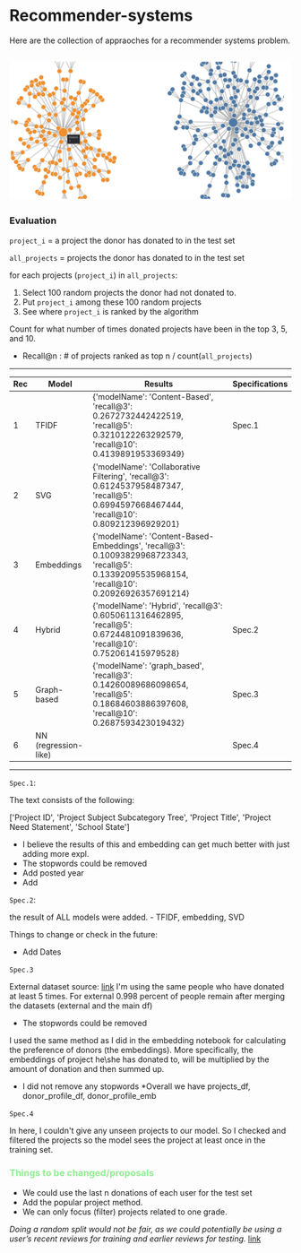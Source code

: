 # Recommender-systems


Here are the collection of appraoches for a recommender systems problem. 

![pic](graph-based-pic.JPG)
---
### Evaluation

`project_i` = a project the donor has donated to in the test set 

`all_projects` = projects the donor has donated to in the test set


for each projects (`project_i`) in `all_projects`:

1. Select 100 random projects the donor had not donated to.
2. Put `project_i` among these 100 random projects
3. See where `project_i` is ranked by the algorithm

Count for what number of times donated projects have been in the top 3, 5, and 10.

* Recall@n : # of projects ranked as top n / count(`all_projects`) 
---

| Rec | Model  | Results | Specifications |
| -- | ------------- | ------------- | ------------- |
| 1 | TFIDF  | {'modelName': 'Content-Based', 'recall@3': 0.2672732442422519, 'recall@5': 0.3210122263292579, 'recall@10': 0.4139891953369349}  | Spec.1 |
| 2 | SVG  | {'modelName': 'Collaborative Filtering', 'recall@3': 0.6124537958487347, 'recall@5': 0.6994597668467444, 'recall@10': 0.809212396929201}  | |
| 3 | Embeddings  | {'modelName': 'Content-Based-Embeddings', 'recall@3': 0.10093829968723343, 'recall@5': 0.13392095535968154, 'recall@10': 0.20926926357691214} | |
| 4 | Hybrid  | {'modelName': 'Hybrid', 'recall@3': 0.6050611316462895, 'recall@5': 0.6724481091839636, 'recall@10': 0.752061415979528} | Spec.2 |
| 5 | Graph-based  | {'modelName': 'graph_based', 'recall@3': 0.14260089686098654, 'recall@5': 0.18684603886397608, 'recall@10': 0.2687593423019432} | Spec.3 |
| 6 | NN (regression-like)  |  | Spec.4 |

---

`Spec.1`: 

The text consists of the following:

['Project ID', 'Project Subject Subcategory Tree', 'Project Title', 'Project Need Statement', 'School State']

* I believe the results of this and embedding can get much better with just adding more expl.
* The stopwords could be removed
* Add posted year
* Add <SEP>

`Spec.2`:

the result of ALL models were added. - TFIDF, embedding, SVD


Things to change or check in the future:
* Add Dates


`Spec.3`

External dataset source: [link](https://www.unitedstateszipcodes.org/zip-code-database/)
I'm using the same people who have donated at least 5 times.
For external 0.998 percent of people remain after merging the datasets (external and the main df)

* The stopwords could be removed

I used the same method as I did in the embedding notebook for calculating the preference of donors (the embeddings). More specifically, the embeddings of project he\she has donated to, will be multiplied by the amount of donation and then summed up.

* I did not remove any stopwords
*Overall we have projects_df, donor_profile_df, donor_profile_emb

`Spec.4`

In here, I couldn't give any unseen projects to our model. So I checked and filtered the projects so the model sees the project at least once in the training set. 

### <span style="color:lightgreen">Things to be changed/proposals </span>

* We could use the last n donations of each user for the test set
* Add the popular project method.
* We can only focus (filter) projects related to one grade.

 *Doing a random split would not be fair, as we could potentially be using a user’s recent reviews for training and earlier reviews for testing.* [link](https://towardsdatascience.com/deep-learning-based-recommender-systems-3d120201db7e)